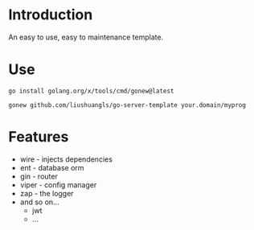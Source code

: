 # Introduction

An easy to use, easy to maintenance template.

# Use
```
go install golang.org/x/tools/cmd/gonew@latest

gonew github.com/liushuangls/go-server-template your.domain/myprog
```

# Features

- wire - injects dependencies
- ent - database orm
- gin - router
- viper - config manager
- zap - the logger
- and so on...
    - jwt
    - ...
